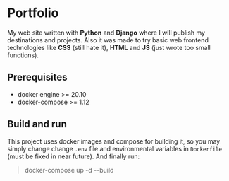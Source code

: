 # Portfolio

My web site written with **Python** and **Django** where
I will publish my destinations and projects.
Also it was made to try basic web frontend technologies
like **CSS** (still hate it), **HTML** and **JS**
(just wrote too small functions).

## Prerequisites

- docker engine >= 20.10
- docker-compose >= 1.12

## Build and run

This project uses docker images and compose for building it, so
you may simply change change `.env` file and environmental variables in
`Dockerfile` (must be fixed in near future). And finally run:
> docker-compose up -d --build

